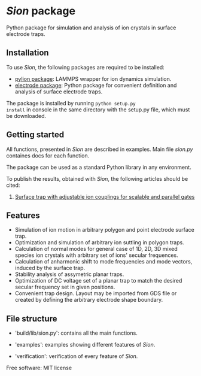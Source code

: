 # *Sion* package

Python package for simulation and analysis of ion crystals in surface electrode traps.

## Installation

To use *Sion*, the following packages are required to be installed:
- [pylion package](https://bitbucket.org/dtrypogeorgos/pylion/src/master/): LAMMPS wrapper for ion dynamics simulation.
- [electrode package](https://github.com/nist-ionstorage/electrode): Python package for convenient definition and analysis of surface electrode traps.

The package is installed by running <code>python setup.py install</code> in console in the same directory with the setup.py file, which must be downloaded.


## Getting started

All functions, presented in *Sion* are described in examples. Main file *sion.py* containes docs for each function.

The package can be used as a standard Python library in any environment.

To publish the results, obtained with *Sion*, the following articles should be cited:
1. [Surface trap with adjustable ion couplings for scalable and parallel gates](https://journals.aps.org/pra/abstract/10.1103/PhysRevA.109.022605)


## Features
*   Simulation of ion motion in arbitrary polygon and point electrode surface trap.
*   Optimization and simulation of arbitrary ion suttling in polygon traps.
*   Calculation of normal modes for general case of 1D, 2D, 3D mixed species ion crystals with arbitrary set of ions' secular frequences.
*   Calculation of anharmonic shift to mode frequencies and mode vectors, induced by the surface trap.
*   Stability analysis of assymetric planar traps.
*   Optimization of DC voltage set of a planar trap to match the desired secular frequency set in given positions.
*   Convenient trap design. Layout may be imported from GDS file or created by defining the arbitrary electrode shape boundary. 

## File structure

*  'build/lib/sion.py': contains all the main functions.

*  'examples': examples showing different features of *Sion*.

*  'verification': verification of every feature of *Sion*.

Free software: MIT license
